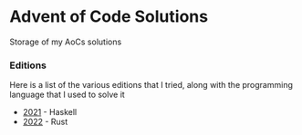 # Advent of Code Solutions
Storage of my AoCs solutions 

### Editions
Here is a list of the various editions that I tried, along with the programming
language that I used to solve it

* [2021](2021) - Haskell
* [2022](2022) - Rust
